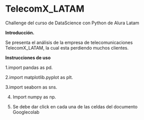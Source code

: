 # TelecomX_LATAM
Challenge del curso de DataScience con Python de Alura Latam

**Introducción.**

Se presenta el análisis de la empresa de telecomunicaciones TelecomX_LATAM, la cual esta perdiendo muchos clientes.


**Instrucciones de uso**

1.import pandas as pd.

2.import matplotlib.pyplot as plt.

3.import seaborn as sns.

4. Import numpy as np.
    
6. Se debe dar click en cada una de las celdas del documento Googlecolab


